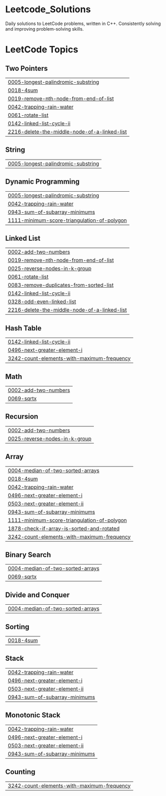 # Leetcode_Solutions
Daily solutions to LeetCode problems, written in C++. Consistently solving and improving problem-solving skills.

<!---LeetCode Topics Start-->
# LeetCode Topics
## Two Pointers
|  |
| ------- |
| [0005-longest-palindromic-substring](https://github.com/dhruvjoshi137/Leetcode_Solutions/tree/master/0005-longest-palindromic-substring) |
| [0018-4sum](https://github.com/dhruvjoshi137/Leetcode_Solutions/tree/master/0018-4sum) |
| [0019-remove-nth-node-from-end-of-list](https://github.com/dhruvjoshi137/Leetcode_Solutions/tree/master/0019-remove-nth-node-from-end-of-list) |
| [0042-trapping-rain-water](https://github.com/dhruvjoshi137/Leetcode_Solutions/tree/master/0042-trapping-rain-water) |
| [0061-rotate-list](https://github.com/dhruvjoshi137/Leetcode_Solutions/tree/master/0061-rotate-list) |
| [0142-linked-list-cycle-ii](https://github.com/dhruvjoshi137/Leetcode_Solutions/tree/master/0142-linked-list-cycle-ii) |
| [2216-delete-the-middle-node-of-a-linked-list](https://github.com/dhruvjoshi137/Leetcode_Solutions/tree/master/2216-delete-the-middle-node-of-a-linked-list) |
## String
|  |
| ------- |
| [0005-longest-palindromic-substring](https://github.com/dhruvjoshi137/Leetcode_Solutions/tree/master/0005-longest-palindromic-substring) |
## Dynamic Programming
|  |
| ------- |
| [0005-longest-palindromic-substring](https://github.com/dhruvjoshi137/Leetcode_Solutions/tree/master/0005-longest-palindromic-substring) |
| [0042-trapping-rain-water](https://github.com/dhruvjoshi137/Leetcode_Solutions/tree/master/0042-trapping-rain-water) |
| [0943-sum-of-subarray-minimums](https://github.com/dhruvjoshi137/Leetcode_Solutions/tree/master/0943-sum-of-subarray-minimums) |
| [1111-minimum-score-triangulation-of-polygon](https://github.com/dhruvjoshi137/Leetcode_Solutions/tree/master/1111-minimum-score-triangulation-of-polygon) |
## Linked List
|  |
| ------- |
| [0002-add-two-numbers](https://github.com/dhruvjoshi137/Leetcode_Solutions/tree/master/0002-add-two-numbers) |
| [0019-remove-nth-node-from-end-of-list](https://github.com/dhruvjoshi137/Leetcode_Solutions/tree/master/0019-remove-nth-node-from-end-of-list) |
| [0025-reverse-nodes-in-k-group](https://github.com/dhruvjoshi137/Leetcode_Solutions/tree/master/0025-reverse-nodes-in-k-group) |
| [0061-rotate-list](https://github.com/dhruvjoshi137/Leetcode_Solutions/tree/master/0061-rotate-list) |
| [0083-remove-duplicates-from-sorted-list](https://github.com/dhruvjoshi137/Leetcode_Solutions/tree/master/0083-remove-duplicates-from-sorted-list) |
| [0142-linked-list-cycle-ii](https://github.com/dhruvjoshi137/Leetcode_Solutions/tree/master/0142-linked-list-cycle-ii) |
| [0328-odd-even-linked-list](https://github.com/dhruvjoshi137/Leetcode_Solutions/tree/master/0328-odd-even-linked-list) |
| [2216-delete-the-middle-node-of-a-linked-list](https://github.com/dhruvjoshi137/Leetcode_Solutions/tree/master/2216-delete-the-middle-node-of-a-linked-list) |
## Hash Table
|  |
| ------- |
| [0142-linked-list-cycle-ii](https://github.com/dhruvjoshi137/Leetcode_Solutions/tree/master/0142-linked-list-cycle-ii) |
| [0496-next-greater-element-i](https://github.com/dhruvjoshi137/Leetcode_Solutions/tree/master/0496-next-greater-element-i) |
| [3242-count-elements-with-maximum-frequency](https://github.com/dhruvjoshi137/Leetcode_Solutions/tree/master/3242-count-elements-with-maximum-frequency) |
## Math
|  |
| ------- |
| [0002-add-two-numbers](https://github.com/dhruvjoshi137/Leetcode_Solutions/tree/master/0002-add-two-numbers) |
| [0069-sqrtx](https://github.com/dhruvjoshi137/Leetcode_Solutions/tree/master/0069-sqrtx) |
## Recursion
|  |
| ------- |
| [0002-add-two-numbers](https://github.com/dhruvjoshi137/Leetcode_Solutions/tree/master/0002-add-two-numbers) |
| [0025-reverse-nodes-in-k-group](https://github.com/dhruvjoshi137/Leetcode_Solutions/tree/master/0025-reverse-nodes-in-k-group) |
## Array
|  |
| ------- |
| [0004-median-of-two-sorted-arrays](https://github.com/dhruvjoshi137/Leetcode_Solutions/tree/master/0004-median-of-two-sorted-arrays) |
| [0018-4sum](https://github.com/dhruvjoshi137/Leetcode_Solutions/tree/master/0018-4sum) |
| [0042-trapping-rain-water](https://github.com/dhruvjoshi137/Leetcode_Solutions/tree/master/0042-trapping-rain-water) |
| [0496-next-greater-element-i](https://github.com/dhruvjoshi137/Leetcode_Solutions/tree/master/0496-next-greater-element-i) |
| [0503-next-greater-element-ii](https://github.com/dhruvjoshi137/Leetcode_Solutions/tree/master/0503-next-greater-element-ii) |
| [0943-sum-of-subarray-minimums](https://github.com/dhruvjoshi137/Leetcode_Solutions/tree/master/0943-sum-of-subarray-minimums) |
| [1111-minimum-score-triangulation-of-polygon](https://github.com/dhruvjoshi137/Leetcode_Solutions/tree/master/1111-minimum-score-triangulation-of-polygon) |
| [1878-check-if-array-is-sorted-and-rotated](https://github.com/dhruvjoshi137/Leetcode_Solutions/tree/master/1878-check-if-array-is-sorted-and-rotated) |
| [3242-count-elements-with-maximum-frequency](https://github.com/dhruvjoshi137/Leetcode_Solutions/tree/master/3242-count-elements-with-maximum-frequency) |
## Binary Search
|  |
| ------- |
| [0004-median-of-two-sorted-arrays](https://github.com/dhruvjoshi137/Leetcode_Solutions/tree/master/0004-median-of-two-sorted-arrays) |
| [0069-sqrtx](https://github.com/dhruvjoshi137/Leetcode_Solutions/tree/master/0069-sqrtx) |
## Divide and Conquer
|  |
| ------- |
| [0004-median-of-two-sorted-arrays](https://github.com/dhruvjoshi137/Leetcode_Solutions/tree/master/0004-median-of-two-sorted-arrays) |
## Sorting
|  |
| ------- |
| [0018-4sum](https://github.com/dhruvjoshi137/Leetcode_Solutions/tree/master/0018-4sum) |
## Stack
|  |
| ------- |
| [0042-trapping-rain-water](https://github.com/dhruvjoshi137/Leetcode_Solutions/tree/master/0042-trapping-rain-water) |
| [0496-next-greater-element-i](https://github.com/dhruvjoshi137/Leetcode_Solutions/tree/master/0496-next-greater-element-i) |
| [0503-next-greater-element-ii](https://github.com/dhruvjoshi137/Leetcode_Solutions/tree/master/0503-next-greater-element-ii) |
| [0943-sum-of-subarray-minimums](https://github.com/dhruvjoshi137/Leetcode_Solutions/tree/master/0943-sum-of-subarray-minimums) |
## Monotonic Stack
|  |
| ------- |
| [0042-trapping-rain-water](https://github.com/dhruvjoshi137/Leetcode_Solutions/tree/master/0042-trapping-rain-water) |
| [0496-next-greater-element-i](https://github.com/dhruvjoshi137/Leetcode_Solutions/tree/master/0496-next-greater-element-i) |
| [0503-next-greater-element-ii](https://github.com/dhruvjoshi137/Leetcode_Solutions/tree/master/0503-next-greater-element-ii) |
| [0943-sum-of-subarray-minimums](https://github.com/dhruvjoshi137/Leetcode_Solutions/tree/master/0943-sum-of-subarray-minimums) |
## Counting
|  |
| ------- |
| [3242-count-elements-with-maximum-frequency](https://github.com/dhruvjoshi137/Leetcode_Solutions/tree/master/3242-count-elements-with-maximum-frequency) |
<!---LeetCode Topics End-->